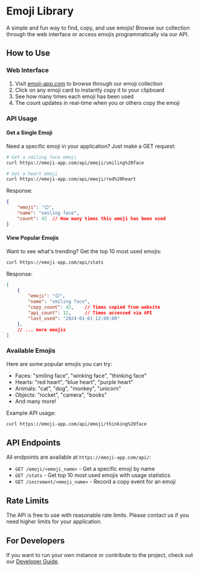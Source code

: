 # Emoji Library

A simple and fun way to find, copy, and use emojis! Browse our collection through the web interface or access emojis programmatically via our API.

## How to Use

### Web Interface

1. Visit [emoji-app.com](https://emoji-app.com) to browse through our emoji collection
2. Click on any emoji card to instantly copy it to your clipboard
3. See how many times each emoji has been used
4. The count updates in real-time when you or others copy the emoji

### API Usage

#### Get a Single Emoji

Need a specific emoji in your application? Just make a GET request:

```bash
# Get a smiling face emoji
curl https://emoji-app.com/api/emoji/smiling%20face

# Get a heart emoji
curl https://emoji-app.com/api/emoji/red%20heart
```

Response:
```json
{
    "emoji": "😊",
    "name": "smiling face",
    "count": 42  // How many times this emoji has been used
}
```

#### View Popular Emojis

Want to see what's trending? Get the top 10 most used emojis:

```bash
curl https://emoji-app.com/api/stats
```

Response:
```json
[
    {
        "emoji": "😊",
        "name": "smiling face",
        "copy_count": 42,    // Times copied from website
        "api_count": 12,     // Times accessed via API
        "last_used": "2024-01-01 12:00:00"
    },
    // ... more emojis
]
```

### Available Emojis

Here are some popular emojis you can try:
- Faces: "smiling face", "winking face", "thinking face"
- Hearts: "red heart", "blue heart", "purple heart"
- Animals: "cat", "dog", "monkey", "unicorn"
- Objects: "rocket", "camera", "books"
- And many more!

Example API usage:
```bash
curl https://emoji-app.com/api/emoji/thinking%20face
```

## API Endpoints

All endpoints are available at `https://emoji-app.com/api/`:

- `GET /emoji/<emoji_name>` - Get a specific emoji by name
- `GET /stats` - Get top 10 most used emojis with usage statistics
- `GET /increment/<emoji_name>` - Record a copy event for an emoji

## Rate Limits

The API is free to use with reasonable rate limits. Please contact us if you need higher limits for your application.

## For Developers

If you want to run your own instance or contribute to the project, check out our [Developer Guide](DEVELOPER.md). 